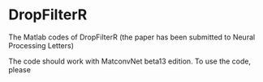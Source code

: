 # DropFilterR
The Matlab codes of DropFilterR (the paper has been submitted to Neural Processing Letters)

The code should work with MatconvNet beta13 edition. To use the code, please 
